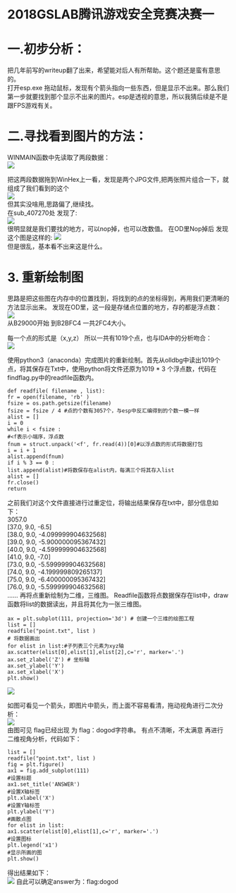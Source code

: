 2018GSLAB腾讯游戏安全竞赛决赛一
=======
# 一.初步分析： 
把几年前写的writeup翻了出来，希望能对后人有所帮助。这个题还是蛮有意思的。  
打开esp.exe  拖动鼠标，发现有个箭头指向一些东西，但是显示不出来。那么我们第一步就要找到那个显示不出来的图片。esp是透视的意思，所以我猜后续是不是跟FPS游戏有关。  
# 二.寻找看到图片的方法：  

WINMAIN函数中先读取了两段数据：  
![](https://github.com/WindRunner97/2018gslab2/blob/master/IMG/1.png)   

把这两段数据拖到WinHex上一看，发现是两个JPG文件,把两张照片组合一下，就组成了我们看到的这个  
![](https://github.com/WindRunner97/2018gslab2/blob/master/IMG/2.png)   
但其实没啥用,思路偏了,继续找。  
在sub_407270处 发现了:  
![](https://github.com/WindRunner97/2018gslab2/blob/master/IMG/3.png)   
很明显就是我们要找的地方，可以nop掉，也可以改数值。
在OD里Nop掉后 发现这个图是这样的:
![](https://github.com/WindRunner97/2018gslab2/blob/master/IMG/4.png)  
但是很乱，基本看不出来这是什么。  
# 3.	重新绘制图  
思路是把这些图在内存中的位置找到，将找到的点的坐标得到，再用我们更清晰的方法显示出来。
发现在OD里，这一段是存储点位置的地方，存的都是浮点数：  
![](https://github.com/WindRunner97/2018gslab2/blob/master/IMG/5.png)  
从B29000开始 到B2BFC4  一共2FC4大小。

每一个点的形式是（x,y,z）
所以一共有1019个点，也与IDA中的分析吻合：  
![](https://github.com/WindRunner97/2018gslab2/blob/master/IMG/6.png)  
  
使用python3（anaconda）完成图片的重新绘制。首先从olldbg中读出1019个点，将其保存在Txt中，使用python将文件还原为1019 * 3 个浮点数，代码在findflag.py中的readfile函数内。

    def readfile( filename , list): 
    fr = open(filename, 'rb' )
    fsize = os.path.getsize(filename)
    fsize = fsize / 4 #点的个数有3057个，与esp中反汇编得到的个数一模一样
    alist = []
    i = 0
    while i < fsize :
    #<f表示小端序，浮点数
    fnum = struct.unpack('<f', fr.read(4))[0]#以浮点数的形式将数据打包
    i = i + 1
    alist.append(fnum)
    if i % 3 == 0 :
    list.append(alist)#将数保存在alist内，每满三个将其存入list
    alist = []
    fr.close()
    return   
之前我们对这个文件直接进行过重定位，将输出结果保存在txt中，部分信息如下：  
3057.0  
[37.0, 9.0, -6.5]  
[38.0, 9.0, -4.099999904632568]  
[39.0, 9.0, -5.900000095367432]  
[40.0, 9.0, -4.599999904632568]  
[41.0, 9.0, -7.0]  
[73.0, 9.0, -5.599999904632568]  
[74.0, 9.0, -4.199999809265137]  
[75.0, 9.0, -6.400000095367432]  
[76.0, 9.0, -5.599999904632568]  
…… 
再将点重新绘制为二维，三维图。
Readfile函数将点数据保存在list中，draw函数将list的数据读出，并且将其化为一张三维图。  

    ax = plt.subplot(111, projection='3d') # 创建一个三维的绘图工程
    list = []
    readfile("point.txt", list )
    # 将数据画出
    for elist in list:#子列表三个元素为xyz轴
    ax.scatter(elist[0],elist[1],elist[2],c='r', marker='.')
    ax.set_zlabel('Z') # 坐标轴
    ax.set_ylabel('Y')
    ax.set_xlabel('X')
    plt.show()  


![](https://github.com/WindRunner97/2018gslab2/blob/master/IMG/7.png)  

如图可看见一个箭头，即图片中箭头，而上面不容易看清，拖动视角进行二次分析：  
![](https://github.com/WindRunner97/2018gslab2/blob/master/IMG/8.png)    
由图可见 flag已经出现 为 flag：dogod字符串。
有点不清晰，不太满意
再进行二维视角分析，代码如下：

    list = []
    readfile("point.txt", list )
    fig = plt.figure() 
    ax1 = fig.add_subplot(111) 
    #设置标题 
    ax1.set_title('ANSWER') 
    #设置X轴标签 
    plt.xlabel('X') 
    #设置Y轴标签 
    plt.ylabel('Y') 
    #画散点图 
    for elist in list:
    ax1.scatter(elist[0],elist[1],c='r', marker='.')
    #设置图标 
    plt.legend('x1') 
    #显示所画的图 
    plt.show()  

得出结果如下：  
![](https://github.com/WindRunner97/2018gslab2/blob/master/IMG/9.png) 
自此可以确定answer为：flag:dogod